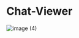 # Chat-Viewer
![image (4)](https://github.com/anyaachan/Chat-Viewer/assets/53533713/1e52f272-0837-46de-a6ba-cbfed0d4637c)
